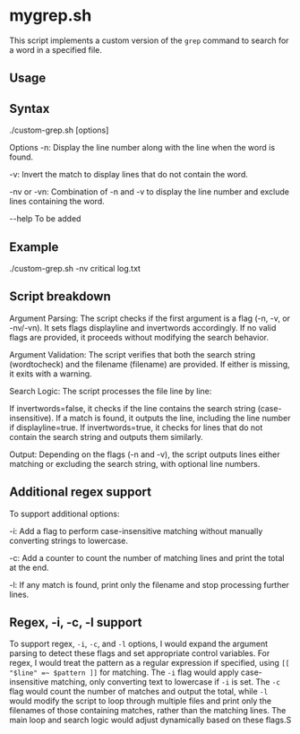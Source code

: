 # mygrep.sh

This script implements a custom version of the `grep` command to search for a word in a specified file. 


## Usage

## Syntax

./custom-grep.sh [options] <word-to-check> <filename>


Options
-n: Display the line number along with the line when the word is found.

-v: Invert the match to display lines that do not contain the word.

-nv or -vn: Combination of -n and -v to display the line number and exclude lines containing the word.

--help To be added 

## Example
./custom-grep.sh -nv critical log.txt

## Script breakdown

Argument Parsing:
The script checks if the first argument is a flag (-n, -v, or -nv/-vn). It sets flags displayline and invertwords accordingly.
If no valid flags are provided, it proceeds without modifying the search behavior.

Argument Validation:
The script verifies that both the search string (wordtocheck) and the filename (filename) are provided. If either is missing, it exits with a warning.

Search Logic:
The script processes the file line by line:

If invertwords=false, it checks if the line contains the search string (case-insensitive). If a match is found, it outputs the line, including the line number if displayline=true.
If invertwords=true, it checks for lines that do not contain the search string and outputs them similarly.

Output:
Depending on the flags (-n and -v), the script outputs lines either matching or excluding the search string, with optional line numbers.

## Additional regex support

To support additional options:

-i: Add a flag to perform case-insensitive matching without manually converting strings to lowercase.

-c: Add a counter to count the number of matching lines and print the total at the end.

-l: If any match is found, print only the filename and stop processing further lines.

## Regex, -i, -c, -l support

To support regex, `-i`, `-c`, and `-l` options, I would expand the argument parsing to detect these flags and set appropriate control variables. For regex, I would treat the pattern as a regular expression if specified, using `[[ "$line" =~ $pattern ]]` for matching. The `-i` flag would apply case-insensitive matching, only converting text to lowercase if `-i` is set. The `-c` flag would count the number of matches and output the total, while `-l` would modify the script to loop through multiple files and print only the filenames of those containing matches, rather than the matching lines. The main loop and search logic would adjust dynamically based on these flags.S

